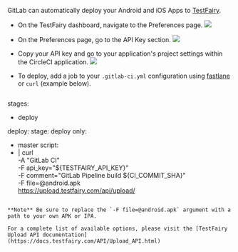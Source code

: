 GitLab can automatically deploy your Android and iOS Apps to [TestFairy](https://www.testfairy.com/).

* On the TestFairy dashboard, navigate to the Preferences page.
  ![](https://docs.testfairy.com/img/continuous-integration/testfairy-open-preferences.png)

* On the Preferences page, go to the API Key section.
  ![](https://docs.testfairy.com/img/continuous-integration/testfairy_upload_key.png)

* Copy your API key and go to your application's project settings within the CircleCI application.
  ![](https://docs.testfairy.com/img/continuous-integration/gitlab_secret_keys.png)

* To deploy, add a job to your `.gitlab-ci.yml` configuration using [fastlane](https://docs.fastlane.tools/getting-started/ios/beta-deployment/) or `curl` (example below).
  ``` yaml
stages:
  - deploy

deploy:
  stage: deploy
  only:
  - master
  script:
  - |
    curl \
      -A "GitLab CI" \
      -F api_key="${TESTFAIRY_API_KEY}" \
      -F comment="GitLab Pipeline build ${CI_COMMIT_SHA}" \
      -F file=@android.apk \
      https://upload.testfairy.com/api/upload/
```

**Note** Be sure to replace the `-F file=@android.apk` argument with a path to your own APK or IPA.

For a complete list of available options, please visit the [TestFairy Upload API documentation](https://docs.testfairy.com/API/Upload_API.html)
